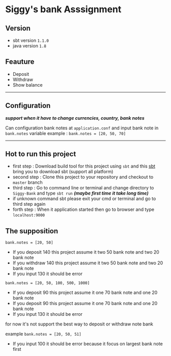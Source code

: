 # Siggy's bank Asssignment

## Version
- sbt version ```1.1.0```
- java version ```1.8```

## Feauture
- Deposit
- Withdraw
- Show balance

---

## Configuration
***support when it have to change currencies, country, bank notes***

Can configuration bank notes at ```application.conf```
and input bank note in ```bank.notes``` variable
example : ```bank.notes = [20, 50, 70]```

---

## Hot to run this project
- first step : Download build tool for this project using ```sbt```
and this [sbt](https://www.scala-sbt.org/download.html) bring you to download sbt (support all platform)
- second step : Clone this project to your repository and checkout to ```master``` branch
- third step : Go to command line or terminal and change directory to ```Siggy-Bank```
and type ```sbt run``` ***(maybe first time it take long time)***
- if unknown command sbt please exit your cmd or terminal and go to third step again
- forth step : When it application started then go to browser and type ```localhost:9000```

## The supposition
```bank.notes = [20, 50]```
- If you deposit 140 this project assume it two 50 bank note and two 20 bank note
- If you withdraw 140 this project assume it two 50 bank note and two 20 bank note
- If you input 130 it should be error

```bank.notes = [20, 50, 100, 500, 1000]```
- If you deposit 90 this project assume it one 70 bank note and one 20 bank note
- If you deposit 90 this project assume it one 70 bank note and one 20 bank note
- If you input 130 it should be error

for now it's not support the best way to deposit or withdraw note bank

example
```bank.notes = [20, 50, 51]```
- If you input 100 it should be error because it focus on largest bank note first